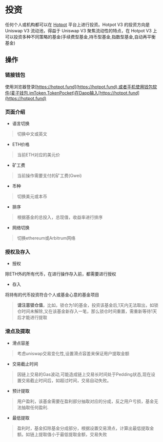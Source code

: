 # 投资

任何个人或机构都可以在 [Hotpot](https://hotpot.fund) 平台上进行投资。Hotpot V3 的投资方向是 Uniswap V3 流动池，得益于 Uniswap V3 聚焦流动性的特点，在 Hotpot V3 上可以投资多种不同策略的基金(手续费型基金,持币型基金,指数型基金,自动再平衡基金)

##  操作


### 链接钱包

使用浏览器登录[https://hotpot.fund](https://hotpot.fund),或者手机使用钱包软件(麦子钱包,imToken,TokenPocket)在Dapp输入[https://hotpot.fund](https://hotpot.fund)

### 页面介绍

* 语言切换
> 切换中文或英文
* ETH价格
> 当前ETH对应的美元价
* 矿工费
> 当前操作需要支付的矿工费(Gwei)
* 币种
> 切换美元或本币
* 排序
> 根据基金的总投入，总现值，收益率进行排序
* 网络切换
> 切换ethereum或Arbitrum网络

### 授权及存入


* 授权

除ETH外的所有代币，在进行操作存入前，都需要进行授权

* 存入

将持有的代币投资符合个人或基金心意的基金项目

> **请注意锁仓值**，比如，锁仓为1的基金，投资该基金后,1天内无法取出，如锁仓时间未解除,又在该基金新存入一笔，那么锁仓时间重置，需重新等待1天后才能进行提取


### 滑点及提取

* 滑点容差

> 考虑uniswap交易变化性,设置滑点容差来保证用户提取金额

* 交易截止时间

> 因链上交易的Gas波动,可能造成链上交易长时间处于Pedding状态,现在设置交易截止时间后，如超过时间，交易自动失败。

* 预计提取

> 用户盈利，该基金需要在盈利部分抽取对应的分成，反之用户亏损，基金无法抽取任何盈利.

* 最低提取

> 盈利时，基金扣除基金分成部分，根据设置交易滑点，计算出最低提取金额。如链上提取值小于最低提取金额，交易失败



